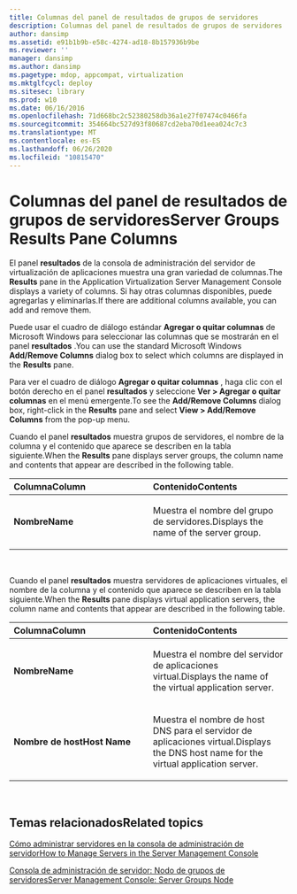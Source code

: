```yaml
---
title: Columnas del panel de resultados de grupos de servidores
description: Columnas del panel de resultados de grupos de servidores
author: dansimp
ms.assetid: e91b1b9b-e58c-4274-ad18-8b157936b9be
ms.reviewer: ''
manager: dansimp
ms.author: dansimp
ms.pagetype: mdop, appcompat, virtualization
ms.mktglfcycl: deploy
ms.sitesec: library
ms.prod: w10
ms.date: 06/16/2016
ms.openlocfilehash: 71d668bc2c52380258db36a1e27f07474c0466fa
ms.sourcegitcommit: 354664bc527d93f80687cd2eba70d1eea024c7c3
ms.translationtype: MT
ms.contentlocale: es-ES
ms.lasthandoff: 06/26/2020
ms.locfileid: "10815470"
---
```

# <span data-ttu-id="51c9a-103">Columnas del panel de resultados de grupos de servidores</span><span class="sxs-lookup"><span data-stu-id="51c9a-103">Server Groups Results Pane Columns</span></span>


<span data-ttu-id="51c9a-104">El panel **resultados** de la consola de administración del servidor de virtualización de aplicaciones muestra una gran variedad de columnas.</span><span class="sxs-lookup"><span data-stu-id="51c9a-104">The **Results** pane in the Application Virtualization Server Management Console displays a variety of columns.</span></span> <span data-ttu-id="51c9a-105">Si hay otras columnas disponibles, puede agregarlas y eliminarlas.</span><span class="sxs-lookup"><span data-stu-id="51c9a-105">If there are additional columns available, you can add and remove them.</span></span>

<span data-ttu-id="51c9a-106">Puede usar el cuadro de diálogo estándar **Agregar o quitar columnas** de Microsoft Windows para seleccionar las columnas que se mostrarán en el panel **resultados** .</span><span class="sxs-lookup"><span data-stu-id="51c9a-106">You can use the standard Microsoft Windows **Add/Remove Columns** dialog box to select which columns are displayed in the **Results** pane.</span></span>

<span data-ttu-id="51c9a-107">Para ver el cuadro de diálogo **Agregar o quitar columnas** , haga clic con el botón derecho en el panel **resultados** y seleccione **Ver &gt; Agregar o quitar columnas** en el menú emergente.</span><span class="sxs-lookup"><span data-stu-id="51c9a-107">To see the **Add/Remove Columns** dialog box, right-click in the **Results** pane and select **View &gt; Add/Remove Columns** from the pop-up menu.</span></span>

<span data-ttu-id="51c9a-108">Cuando el panel **resultados** muestra grupos de servidores, el nombre de la columna y el contenido que aparece se describen en la tabla siguiente.</span><span class="sxs-lookup"><span data-stu-id="51c9a-108">When the **Results** pane displays server groups, the column name and contents that appear are described in the following table.</span></span>

<table>
<colgroup>
<col width="50%" />
<col width="50%" />
</colgroup>
<thead>
<tr class="header">
<th align="left"><span data-ttu-id="51c9a-109">Columna</span><span class="sxs-lookup"><span data-stu-id="51c9a-109">Column</span></span></th>
<th align="left"><span data-ttu-id="51c9a-110">Contenido</span><span class="sxs-lookup"><span data-stu-id="51c9a-110">Contents</span></span></th>
</tr>
</thead>
<tbody>
<tr class="odd">
<td align="left"><p><strong><span data-ttu-id="51c9a-111">Nombre</span><span class="sxs-lookup"><span data-stu-id="51c9a-111">Name</span></span></strong></p></td>
<td align="left"><p><span data-ttu-id="51c9a-112">Muestra el nombre del grupo de servidores.</span><span class="sxs-lookup"><span data-stu-id="51c9a-112">Displays the name of the server group.</span></span></p></td>
</tr>
</tbody>
</table>

 

<span data-ttu-id="51c9a-113">Cuando el panel **resultados** muestra servidores de aplicaciones virtuales, el nombre de la columna y el contenido que aparece se describen en la tabla siguiente.</span><span class="sxs-lookup"><span data-stu-id="51c9a-113">When the **Results** pane displays virtual application servers, the column name and contents that appear are described in the following table.</span></span>

<table>
<colgroup>
<col width="50%" />
<col width="50%" />
</colgroup>
<thead>
<tr class="header">
<th align="left"><span data-ttu-id="51c9a-114">Columna</span><span class="sxs-lookup"><span data-stu-id="51c9a-114">Column</span></span></th>
<th align="left"><span data-ttu-id="51c9a-115">Contenido</span><span class="sxs-lookup"><span data-stu-id="51c9a-115">Contents</span></span></th>
</tr>
</thead>
<tbody>
<tr class="odd">
<td align="left"><p><strong><span data-ttu-id="51c9a-116">Nombre</span><span class="sxs-lookup"><span data-stu-id="51c9a-116">Name</span></span></strong></p></td>
<td align="left"><p><span data-ttu-id="51c9a-117">Muestra el nombre del servidor de aplicaciones virtual.</span><span class="sxs-lookup"><span data-stu-id="51c9a-117">Displays the name of the virtual application server.</span></span></p></td>
</tr>
<tr class="even">
<td align="left"><p><strong><span data-ttu-id="51c9a-118">Nombre de host</span><span class="sxs-lookup"><span data-stu-id="51c9a-118">Host Name</span></span></strong></p></td>
<td align="left"><p><span data-ttu-id="51c9a-119">Muestra el nombre de host DNS para el servidor de aplicaciones virtual.</span><span class="sxs-lookup"><span data-stu-id="51c9a-119">Displays the DNS host name for the virtual application server.</span></span></p></td>
</tr>
</tbody>
</table>

 

## <span data-ttu-id="51c9a-120">Temas relacionados</span><span class="sxs-lookup"><span data-stu-id="51c9a-120">Related topics</span></span>


[<span data-ttu-id="51c9a-121">Cómo administrar servidores en la consola de administración de servidor</span><span class="sxs-lookup"><span data-stu-id="51c9a-121">How to Manage Servers in the Server Management Console</span></span>](how-to-manage-servers-in-the-server-management-console.md)

[<span data-ttu-id="51c9a-122">Consola de administración de servidor: Nodo de grupos de servidores</span><span class="sxs-lookup"><span data-stu-id="51c9a-122">Server Management Console: Server Groups Node</span></span>](server-management-console-server-groups-node.md)

 

 





